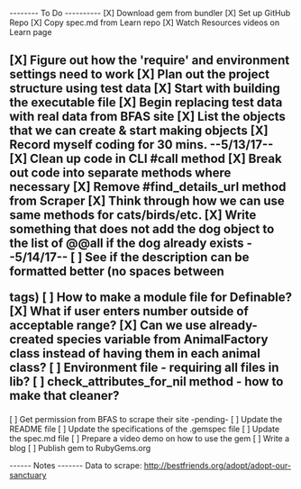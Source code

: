 -------- To Do ----------
[X] Download gem from bundler
[X] Set up GitHub Repo
[X] Copy spec.md from Learn repo
[X] Watch Resources videos on Learn page

[X] Figure out how the 'require' and environment settings need to work
[X] Plan out the project structure using test data
[X] Start with building the executable file
[X] Begin replacing test data with real data from BFAS site
[X] List the objects that we can create & start making objects
[X] Record myself coding for 30 mins.
--5/13/17--
[X] Clean up code in CLI #call method
[X] Break out code into separate methods where necessary
[X] Remove #find_details_url method from Scraper
[X] Think through how we can use same methods for cats/birds/etc.
[X] Write something that does not add the dog object to the list of @@all if the dog already exists
--5/14/17--
[ ] See if the description can be formatted better (no spaces between <p> tags)
[ ] How to make a module file for Definable?
[X] What if user enters number outside of acceptable range?
[X] Can we use already-created species variable from AnimalFactory class instead of having them in each animal class?
[ ] Environment file - requiring all files in lib?
[ ] check_attributes_for_nil method - how to make that cleaner?
-----------
[ ] Get permission from BFAS to scrape their site -pending-
[ ] Update the README file
[ ] Update the specifications of the .gemspec file
[ ] Update the spec.md file
[ ] Prepare a video demo on how to use the gem
[ ] Write a blog
[ ] Publish gem to RubyGems.org

------ Notes -------
Data to scrape: http://bestfriends.org/adopt/adopt-our-sanctuary
